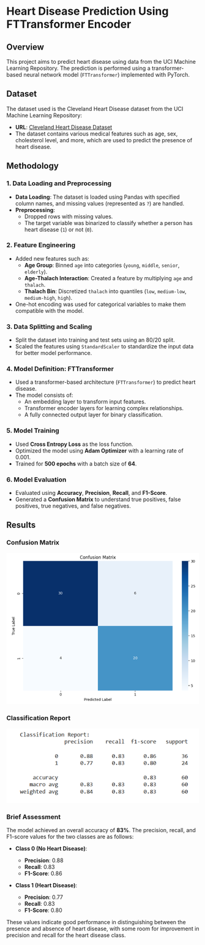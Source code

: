 # Heart Disease Prediction Using FTTransformer Encoder

## Overview

This project aims to predict heart disease using data from the UCI Machine Learning Repository. The prediction is performed using a transformer-based neural network model (`FTTransformer`) implemented with PyTorch.

## Dataset

The dataset used is the Cleveland Heart Disease dataset from the UCI Machine Learning Repository:
- **URL**: [Cleveland Heart Disease Dataset](https://archive.ics.uci.edu/ml/machine-learning-databases/heart-disease/processed.cleveland.data)
- The dataset contains various medical features such as age, sex, cholesterol level, and more, which are used to predict the presence of heart disease.

## Methodology

### 1. Data Loading and Preprocessing

- **Data Loading**: The dataset is loaded using Pandas with specified column names, and missing values (represented as `?`) are handled.
- **Preprocessing**:
  - Dropped rows with missing values.
  - The target variable was binarized to classify whether a person has heart disease (`1`) or not (`0`).

### 2. Feature Engineering

- Added new features such as:
  - **Age Group**: Binned `age` into categories (`young`, `middle`, `senior`, `elderly`).
  - **Age-Thalach Interaction**: Created a feature by multiplying `age` and `thalach`.
  - **Thalach Bin**: Discretized `thalach` into quantiles (`low`, `medium-low`, `medium-high`, `high`).
- One-hot encoding was used for categorical variables to make them compatible with the model.

### 3. Data Splitting and Scaling

- Split the dataset into training and test sets using an 80/20 split.
- Scaled the features using `StandardScaler` to standardize the input data for better model performance.

### 4. Model Definition: FTTransformer

- Used a transformer-based architecture (`FTTransformer`) to predict heart disease.
- The model consists of:
  - An embedding layer to transform input features.
  - Transformer encoder layers for learning complex relationships.
  - A fully connected output layer for binary classification.

### 5. Model Training

- Used **Cross Entropy Loss** as the loss function.
- Optimized the model using **Adam Optimizer** with a learning rate of 0.001.
- Trained for **500 epochs** with a batch size of **64**.

### 6. Model Evaluation

- Evaluated using **Accuracy**, **Precision**, **Recall**, and **F1-Score**.
- Generated a **Confusion Matrix** to understand true positives, false positives, true negatives, and false negatives.

## Results

### Confusion Matrix
![Confusion Matrix](confusion_matrix.PNG)

### Classification Report
![Classification Report](report.PNG)

### Brief Assessment

The model achieved an overall accuracy of **83%**. The precision, recall, and F1-score values for the two classes are as follows:

- **Class 0 (No Heart Disease)**:
  - **Precision**: 0.88
  - **Recall**: 0.83
  - **F1-Score**: 0.86

- **Class 1 (Heart Disease)**:
  - **Precision**: 0.77
  - **Recall**: 0.83
  - **F1-Score**: 0.80

These values indicate good performance in distinguishing between the presence and absence of heart disease, with some room for improvement in precision and recall for the heart disease class.

